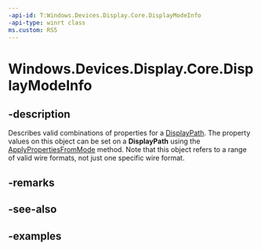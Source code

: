 ```yaml
---
-api-id: T:Windows.Devices.Display.Core.DisplayModeInfo
-api-type: winrt class
ms.custom: RS5
---
```


<!-- Class syntax.
public class DisplayModeInfo 
-->

# Windows.Devices.Display.Core.DisplayModeInfo

## -description
Describes valid combinations of properties for a [DisplayPath](displaypath.md). The property values on this object can be set on a **DisplayPath** using the [ApplyPropertiesFromMode](displaypath_applypropertiesfrommode_2136205741.md) method. Note that this object refers to a range of valid wire formats, not just one specific wire format.

## -remarks

## -see-also

## -examples

